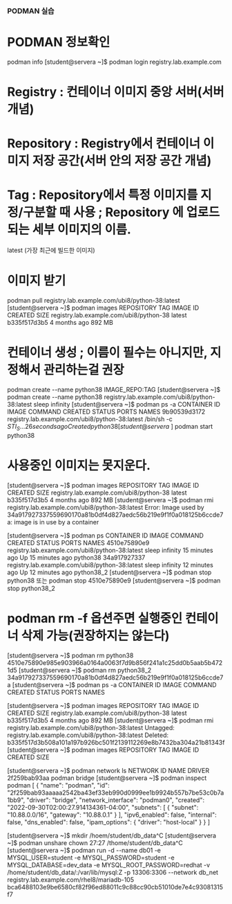 ### PODMAN 실습
# PODMAN 정보확인
podman info
[student@servera ~]$ podman login registry.lab.example.com

# Registry : 컨테이너 이미지 중앙 서버(서버 개념)
# Repository : Registry에서 컨테이너 이미지 저장 공간(서버 안의 저장 공간 개념)
# Tag : Repository에서 특정 이미지를 지정/구분할 때 사용 ; Repository 에 업로드되는 세부 이미지의 이름. 
  latest (가장 최근에 빌드한 이미지)

# 이미지 받기
podman pull registry.lab.example.com/ubi8/python-38:latest
[student@servera ~]$  podman images
REPOSITORY                               TAG         IMAGE ID      CREATED       SIZE
registry.lab.example.com/ubi8/python-38  latest      b335f517d3b5  4 months ago  892 MB

# 컨테이너 생성 ; 이름이 필수는 아니지만, 지정해서 관리하는걸 권장
podman create --name python38 IMAGE_REPO:TAG
[student@servera ~]$ podman create --name python38 registry.lab.example.com/ubi8/python-38:latest sleep infinity
[student@servera ~]$ podman ps -a
CONTAINER ID  IMAGE                                           COMMAND               CREATED         STATUS      PORTS       NAMES
9b90539d3172  registry.lab.example.com/ubi8/python-38:latest  /bin/sh -c $STI_S...  26 seconds ago  Created                 python38
[student@servera ~]$ podman start python38


# 사용중인 이미지는 못지운다.
[student@servera ~]$ podman images
REPOSITORY                               TAG         IMAGE ID      CREATED       SIZE
registry.lab.example.com/ubi8/python-38  latest      b335f517d3b5  4 months ago  892 MB
[student@servera ~]$ podman rmi registry.lab.example.com/ubi8/python-38:latest 
Error: Image used by 34a917927337559690170a81b0df4d827aedc56b219e9f1f0a018125b6ccde7a: image is in use by a container

[student@servera ~]$ podman ps
CONTAINER ID  IMAGE                                           COMMAND         CREATED         STATUS             PORTS       NAMES
4510e75890e9  registry.lab.example.com/ubi8/python-38:latest  sleep infinity  15 minutes ago  Up 15 minutes ago              python38
34a917927337  registry.lab.example.com/ubi8/python-38:latest  sleep infinity  12 minutes ago  Up 12 minutes ago              python38_2
[student@servera ~]$ podman stop python38 또는 podman stop 4510e75890e9
[student@servera ~]$ podman stop python38_2
# podman rm -f 옵션주면 실행중인 컨테이너 삭제 가능(권장하지는 않는다)
[student@servera ~]$ podman rm python38
4510e75890e985e903966a0164a0063f7d9b856f241a1c25dd0b5aab5b4721d5
[student@servera ~]$ podman rm python38_2
34a917927337559690170a81b0df4d827aedc56b219e9f1f0a018125b6ccde7a
[student@servera ~]$ podman ps -a
CONTAINER ID  IMAGE       COMMAND     CREATED     STATUS      PORTS       NAMES

[student@servera ~]$ podman images
REPOSITORY                               TAG         IMAGE ID      CREATED       SIZE
registry.lab.example.com/ubi8/python-38  latest      b335f517d3b5  4 months ago  892 MB
[student@servera ~]$ podman rmi registry.lab.example.com/ubi8/python-38:latest 
Untagged: registry.lab.example.com/ubi8/python-38:latest
Deleted: b335f517d3b508a101a197b926bc501f2139112269e8b7432ba304a21b81343f
[student@servera ~]$ podman images
REPOSITORY  TAG         IMAGE ID    CREATED     SIZE



[student@servera ~]$ podman network ls
NETWORK ID    NAME        DRIVER
2f259bab93aa  podman      bridge
[student@servera ~]$ podman inspect podman
[
     {
          "name": "podman",
          "id": "2f259bab93aaaaa2542ba43ef33eb990d0999ee1b9924b557b7be53c0b7a1bb9",
          "driver": "bridge",
          "network_interface": "podman0",
          "created": "2022-09-30T02:00:27.914134361-04:00",
          "subnets": [
               {
                    "subnet": "10.88.0.0/16",
                    "gateway": "10.88.0.1"
               }
          ],
          "ipv6_enabled": false,
          "internal": false,
          "dns_enabled": false,
          "ipam_options": {
               "driver": "host-local"
          }
     }
]



[student@servera ~]$ mkdir /hoem/student/db_data^C
[student@servera ~]$ podman unshare chown 27:27 /thome/student/db_data^C
[student@servera ~]$ podman run -d --name db01 -e MYSQL_USER=student -e MYSQL_PASSWORD=student -e MYSQL_DATABASE=dev_data -e MYSQL_ROOT_PASSWORD=redhat -v /home/student/db_data/:/var/lib/mysql:Z -p 13306:3306 --network db_net registry.lab.example.com/rhel8/mariadb-105
bca6488103e9be6580cf82f96ed88011c9c88cc90cb51010de7e4c93081315f7
